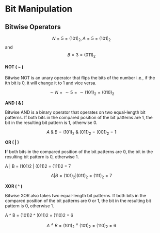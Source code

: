 # Bit Manipulation

## **Bitwise Operators**

$$N = 5 = (101)_2, A = 5 = (101)_2 $$ and$$B = 3 = (011)_2$$ 

#### **NOT \( ~ \)**

Bitwise NOT is an unary operator that flips the bits of the number i.e., if the ith bit is 0, it will change it to 1 and vice versa.

 $$\sim N = \sim 5 = \sim (101)_2 = (010)_2$$

 **AND \( & \)**

Bitwise AND is a binary operator that operates on two equal-length bit patterns. If both bits in the compared position of the bit patterns are 1, the bit in the resulting bit pattern is 1, otherwise 0.

$$
A\  \& \ B = (101)_2 \ \& \ (011)_2 = (001)_2 = 1
$$

 **OR \( \| \)**

**I**f both bits in the compared position of the bit patterns are 0, the bit in the resulting bit pattern is 0, otherwise 1.

A \| B = \(101\)2 \| \(011\)2 = \(111\)2 = 7

$$
A | B = (101)_2 | (011)_2 = (111)_2 = 7
$$

 **XOR \( ^ \)**

Bitwise XOR also takes two equal-length bit patterns. If both bits in the compared position of the bit patterns are 0 or 1, the bit in the resulting bit pattern is 0, otherwise 1.

A ^ B = \(101\)2 ^ \(011\)2 = \(110\)2 = 6

$$
A\ ^ {\wedge} \ B = (101)_2 \ ^ {\wedge} \  (101)_2=(110)_2 = 6
$$



